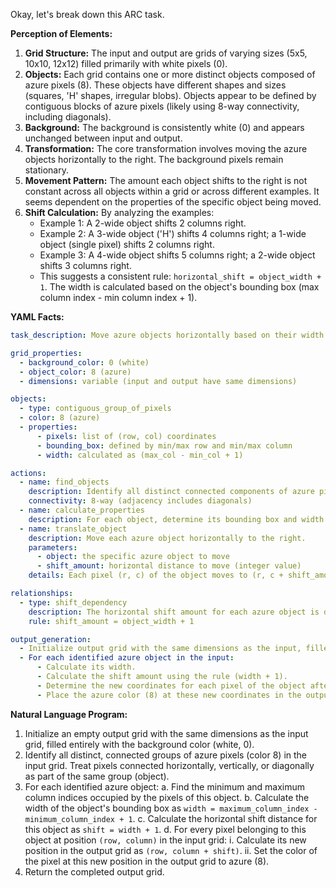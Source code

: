 Okay, let's break down this ARC task.

**Perception of Elements:**

1.  **Grid Structure:** The input and output are grids of varying sizes (5x5, 10x10, 12x12) filled primarily with white pixels (0).
2.  **Objects:** Each grid contains one or more distinct objects composed of azure pixels (8). These objects have different shapes and sizes (squares, 'H' shapes, irregular blobs). Objects appear to be defined by contiguous blocks of azure pixels (likely using 8-way connectivity, including diagonals).
3.  **Background:** The background is consistently white (0) and appears unchanged between input and output.
4.  **Transformation:** The core transformation involves moving the azure objects horizontally to the right. The background pixels remain stationary.
5.  **Movement Pattern:** The amount each object shifts to the right is not constant across all objects within a grid or across different examples. It seems dependent on the properties of the specific object being moved.
6.  **Shift Calculation:** By analyzing the examples:
    *   Example 1: A 2-wide object shifts 2 columns right.
    *   Example 2: A 3-wide object ('H') shifts 4 columns right; a 1-wide object (single pixel) shifts 2 columns right.
    *   Example 3: A 4-wide object shifts 5 columns right; a 2-wide object shifts 3 columns right.
    *   This suggests a consistent rule: `horizontal_shift = object_width + 1`. The width is calculated based on the object's bounding box (max column index - min column index + 1).

**YAML Facts:**


```yaml
task_description: Move azure objects horizontally based on their width.

grid_properties:
  - background_color: 0 (white)
  - object_color: 8 (azure)
  - dimensions: variable (input and output have same dimensions)

objects:
  - type: contiguous_group_of_pixels
  - color: 8 (azure)
  - properties:
      - pixels: list of (row, col) coordinates
      - bounding_box: defined by min/max row and min/max column
      - width: calculated as (max_col - min_col + 1)

actions:
  - name: find_objects
    description: Identify all distinct connected components of azure pixels in the input grid.
    connectivity: 8-way (adjacency includes diagonals)
  - name: calculate_properties
    description: For each object, determine its bounding box and width.
  - name: translate_object
    description: Move each azure object horizontally to the right.
    parameters:
      - object: the specific azure object to move
      - shift_amount: horizontal distance to move (integer value)
    details: Each pixel (r, c) of the object moves to (r, c + shift_amount).

relationships:
  - type: shift_dependency
    description: The horizontal shift amount for each azure object is determined by its width.
    rule: shift_amount = object_width + 1

output_generation:
  - Initialize output grid with the same dimensions as the input, filled with the background color (0).
  - For each identified azure object in the input:
      - Calculate its width.
      - Calculate the shift amount using the rule (width + 1).
      - Determine the new coordinates for each pixel of the object after applying the shift.
      - Place the azure color (8) at these new coordinates in the output grid.
```


**Natural Language Program:**

1.  Initialize an empty output grid with the same dimensions as the input grid, filled entirely with the background color (white, 0).
2.  Identify all distinct, connected groups of azure pixels (color 8) in the input grid. Treat pixels connected horizontally, vertically, or diagonally as part of the same group (object).
3.  For each identified azure object:
    a.  Find the minimum and maximum column indices occupied by the pixels of this object.
    b.  Calculate the width of the object's bounding box as `width = maximum_column_index - minimum_column_index + 1`.
    c.  Calculate the horizontal shift distance for this object as `shift = width + 1`.
    d.  For every pixel belonging to this object at position `(row, column)` in the input grid:
        i.  Calculate its new position in the output grid as `(row, column + shift)`.
        ii. Set the color of the pixel at this new position in the output grid to azure (8).
4.  Return the completed output grid.